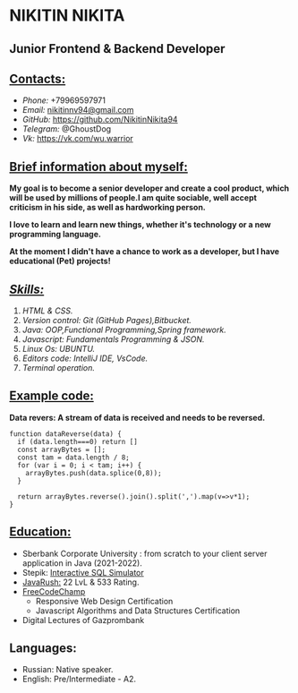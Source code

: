 # **NIKITIN NIKITA**

## **Junior Frontend & Backend Developer**

## [**Contacts:**][def]
* *Phone:* +79969597971
* *Email:* <nikitinnv94@gmail.com>
* *GitHub:* https://github.com/NikitinNikita94
* *Telegram:* @GhoustDog
* *Vk:* https://vk.com/wu.warrior

## [**Brief information about myself:**](#brief-information-about-myself)
**My goal is to become a senior developer and create a cool product, which will be used by millions of people.I am quite sociable, well accept criticism in his side, as well as hardworking person.**

**I love to learn and learn new things, whether it's technology or a new programming language.**

**At the moment I didn't have a chance to work as a developer, but I have educational (Pet) projects!**

## [***Skills:***][def2]
1. *HTML & CSS.*
2. *Version control: Git (GitHub Pages),Bitbucket.*
3. *Java: OOP,Functional Programming,Spring framework.*
4. *Javascript: Fundamentals Programming & JSON.*
5. *Linux Os: UBUNTU.*
6. *Editors code: IntelliJ IDE, VsCode.*
7. *Terminal operation.*

## [**Example code:**][def3]
**Data revers: A stream of data is received and needs to be reversed.**

```
function dataReverse(data) {
  if (data.length===0) return []
  const arrayBytes = [];
  const tam = data.length / 8;
  for (var i = 0; i < tam; i++) {
    arrayBytes.push(data.splice(0,8));
  }

  return arrayBytes.reverse().join().split(',').map(v=>v*1);
}
```

## [**Education:**][def4]
* Sberbank Corporate University : from scratch to your client server application in Java (2021-2022).
* Stepik: [Interactive SQL Simulator](https://stepik.org/course/63054/syllabus)
* [JavaRush:](https://javarush.com/me) 22 LvL & 533 Rating.
* [FreeCodeChamp](https://www.freecodecamp.org/)
    * Responsive Web Design Certification
    * Javascript Algorithms and Data Structures Certification
* Digital Lectures of Gazprombank

## Languages:
* Russian: Native speaker.
* English: Pre/Intermediate - A2.

[def]: #Contacts
[def2]: #skills
[def3]: #example-code
[def4]: #education